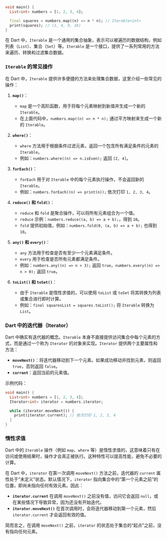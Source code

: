 ```dart
void main() {
  List<int> numbers = [1, 2, 3, 4];

  final squares = numbers.map((n) => n * n); // Iterable<int>
  print(squares); // (1, 4, 9, 16)
}
```

在 Dart 中，`Iterable` 是一个通用的集合抽象，表示可以被遍历的数据结构，例如列表（`List`）、集合（`Set`）等。`Iterable` 是一个接口，提供了一系列常用的方法来遍历、转换和过滤集合数据。

### `Iterable` 的常见操作
在 Dart 中，`Iterable` 提供许多便捷的方法来处理集合数据，这里介绍一些常见的操作：

1. **`map()`**：
   - `map` 是一个高阶函数，用于将每个元素映射到新值并生成一个新的 `Iterable`。
   - 在上面代码中，`numbers.map((n) => n * n);` 通过平方映射来生成一个新的 `Iterable`。

2. **`where()`**：
   - `where` 方法用于根据条件过滤元素，返回一个包含所有满足条件的元素的 `Iterable`。
   - 例如：`numbers.where((n) => n.isEven);` 返回 `[2, 4]`。

3. **`forEach()`**：
   - `forEach` 用于对 `Iterable` 中的每个元素执行操作，不会返回新的 `Iterable`。
   - 例如：`numbers.forEach((n) => print(n));` 依次打印 `1, 2, 3, 4`。

4. **`reduce()` 和 `fold()`**：
   - `reduce` 和 `fold` 是聚合操作，可以将所有元素组合为一个值。
   - `reduce` 示例：`numbers.reduce((a, b) => a + b);`，得到 `10`。
   - `fold` 提供初始值，例如：`numbers.fold(0, (a, b) => a + b);` 也得到 `10`。

5. **`any()` 和 `every()`**：
   - `any` 方法用于检查是否有至少一个元素满足条件。
   - `every` 用于检查是否所有元素都满足条件。
   - 例如：`numbers.any((n) => n > 3);` 返回 `true`，`numbers.every((n) => n > 0);` 返回 `true`。

6. **`toList()` 和 `toSet()`**：
   - 由于 `Iterable` 是惰性求值的，可以使用 `toList` 或 `toSet` 将其转换为列表或集合进行即时计算。
   - 例如：`final squaresList = squares.toList();` 将 `Iterable` 转换为 `List`。

### Dart 中的迭代器（Iterator）

Dart 中确实有迭代器的概念。`Iterable` 本身不直接提供访问集合中每个元素的方式，而是通过一个称为 `Iterator` 的对象来实现。`Iterator` 提供两个主要属性和方法：

- **`moveNext()`**：将迭代器移动到下一个元素。如果成功移动并找到元素，则返回 `true`，否则返回 `false`。
- **`current`**：返回当前的元素值。

示例代码：

```dart
void main() {
  List<int> numbers = [1, 2, 3, 4];
  Iterator<int> iterator = numbers.iterator;

  while (iterator.moveNext()) {
    print(iterator.current); // 依次打印 1, 2, 3, 4
  }
}
```

### 惰性求值

Dart 中的 `Iterable` 操作（例如 `map`、`where` 等）是惰性求值的，这意味着只有在访问或使用结果时，操作才会真正被执行。这种特性可以提高性能，避免不必要的计算。

在 Dart 中，`iterator` 在第一次调用 `moveNext()` 方法之前，迭代器的 `current` 属性处于“未定义”状态。默认情况下，`iterator` 指向集合中的“第一个元素之前”的位置，即尚未指向任何有效元素。因此：

- **`iterator.current`** 在调用 `moveNext()` 之前没有值，访问它会返回 `null`，或在某些情况下导致异常，因为还没有开始迭代。
- **`iterator.moveNext()`** 在首次调用时，会将迭代器移动到第一个元素，然后 `iterator.current` 才会返回有效的值。

简而言之，在调用 `moveNext()` 之前，`iterator` 的状态处于集合的“起点”之前，没有指向任何元素。
